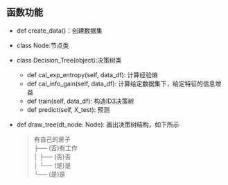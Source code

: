 ## 函数功能

+ def create_data()：创建数据集

+ class Node:节点类

+ class Decision_Tree(object):决策树类

  + def cal_exp_entropy(self, data_df): 计算经验熵
  + def cal_info_gain(self, data_df): 计算给定数据集下，给定特征的信息增益
  + def train(self, data_df): 构造ID3决策树
  + def predict(self, X_test): 预测

+ def draw_tree(dt_node: Node): 画出决策树结构，如下所示

  > 有自己的房子  
  > ├── (否)有工作  
  > │   ├── (否)否  
  > │   └── (是)是  
  > └── (是)是